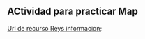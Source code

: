 ## ACtividad para practicar Map

[Url de recurso Reys informacion](https://www.html6.es/curso/misReyes.txt);
